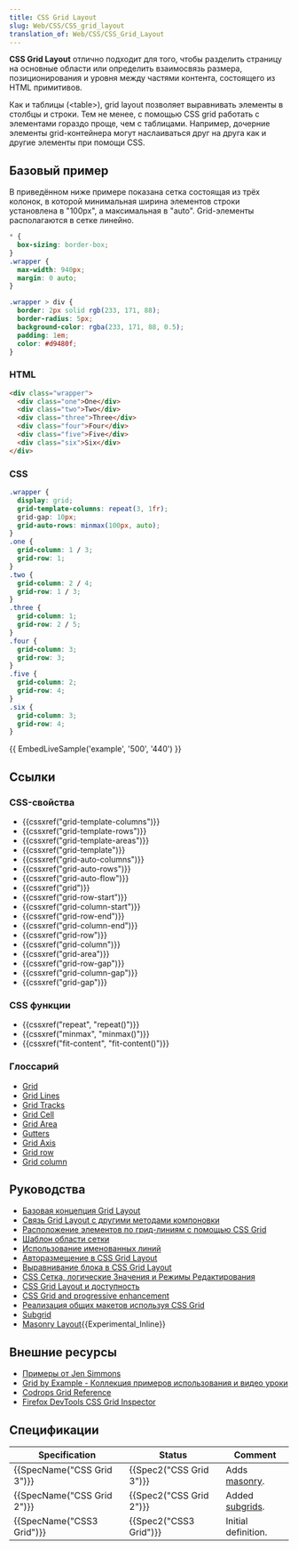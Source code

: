 ```yaml
---
title: CSS Grid Layout
slug: Web/CSS/CSS_grid_layout
translation_of: Web/CSS/CSS_Grid_Layout
---
```


**CSS Grid Layout** отлично подходит для того, чтобы разделить страницу на основные области или определить взаимосвязь размера, позиционирования и уровня между частями контента, состоящего из HTML примитивов.

Как и таблицы (\<table>), grid layout позволяет выравнивать элементы в столбцы и строки. Тем не менее, с помощью CSS grid работать с элементами гораздо проще, чем с таблицами. Например, дочерние элементы grid-контейнера могут наслаиваться друг на друга как и другие элементы при помощи CSS.

## Базовый пример

В приведённом ниже примере показана сетка состоящая из трёх колонок, в которой минимальная ширина элементов строки установлена в "100px", а максимальная в "auto". Grid-элементы располагаются в сетке линейно.

```css hidden
* {
  box-sizing: border-box;
}
.wrapper {
  max-width: 940px;
  margin: 0 auto;
}

.wrapper > div {
  border: 2px solid rgb(233, 171, 88);
  border-radius: 5px;
  background-color: rgba(233, 171, 88, 0.5);
  padding: 1em;
  color: #d9480f;
}
```

### HTML

```html
<div class="wrapper">
  <div class="one">One</div>
  <div class="two">Two</div>
  <div class="three">Three</div>
  <div class="four">Four</div>
  <div class="five">Five</div>
  <div class="six">Six</div>
</div>
```

### CSS

```css
.wrapper {
  display: grid;
  grid-template-columns: repeat(3, 1fr);
  grid-gap: 10px;
  grid-auto-rows: minmax(100px, auto);
}
.one {
  grid-column: 1 / 3;
  grid-row: 1;
}
.two {
  grid-column: 2 / 4;
  grid-row: 1 / 3;
}
.three {
  grid-column: 1;
  grid-row: 2 / 5;
}
.four {
  grid-column: 3;
  grid-row: 3;
}
.five {
  grid-column: 2;
  grid-row: 4;
}
.six {
  grid-column: 3;
  grid-row: 4;
}
```

{{ EmbedLiveSample('example', '500', '440') }}

## Ссылки

### CSS-свойства

- {{cssxref("grid-template-columns")}}
- {{cssxref("grid-template-rows")}}
- {{cssxref("grid-template-areas")}}
- {{cssxref("grid-template")}}
- {{cssxref("grid-auto-columns")}}
- {{cssxref("grid-auto-rows")}}
- {{cssxref("grid-auto-flow")}}
- {{cssxref("grid")}}
- {{cssxref("grid-row-start")}}
- {{cssxref("grid-column-start")}}
- {{cssxref("grid-row-end")}}
- {{cssxref("grid-column-end")}}
- {{cssxref("grid-row")}}
- {{cssxref("grid-column")}}
- {{cssxref("grid-area")}}
- {{cssxref("grid-row-gap")}}
- {{cssxref("grid-column-gap")}}
- {{cssxref("grid-gap")}}

### CSS функции

- {{cssxref("repeat", "repeat()")}}
- {{cssxref("minmax", "minmax()")}}
- {{cssxref("fit-content", "fit-content()")}}

### Глоссарий

- [Grid](/ru/docs/Glossary/Grid)
- [Grid Lines](/ru/docs/Glossary/Grid_Lines)
- [Grid Tracks](/ru/docs/Glossary/Grid_Tracks)
- [Grid Cell](/ru/docs/Glossary/Grid_Cell)
- [Grid Area](/ru/docs/Glossary/Grid_Areas)
- [Gutters](/ru/docs/Glossary/Gutters)
- [Grid Axis](/ru/docs/Glossary/Grid_Axis)
- [Grid row](/ru/docs/Glossary/Grid_Rows)
- [Grid column](/ru/docs/Glossary/Grid_Column)

## Руководства

- [Базовая концепция Grid Layout](/ru/docs/Web/CSS/CSS_Grid_Layout/Basic_Concepts_of_Grid_Layout)
- [Связь Grid Layout с другими методами компоновки](/ru/docs/Web/CSS/CSS_Grid_Layout/Relationship_of_Grid_Layout)
- [Расположение элементов по грид-линиям с помощью CSS Grid](/ru/docs/Web/CSS/CSS_Grid_Layout/Line-based_Placement_with_CSS_Grid)
- [Шаблон области сетки](/ru/docs/Web/CSS/CSS_Grid_Layout/Grid_Template_Areas)
- [Использование именованных линий](/ru/docs/Web/CSS/CSS_Grid_Layout/Layout_using_Named_Grid_Lines)
- [Авторазмещение в CSS Grid Layout](/ru/docs/Web/CSS/CSS_Grid_Layout/Auto-placement_in_CSS_Grid_Layout)
- [Выравнивание блока в CSS Grid Layout](/ru/docs/Web/CSS/CSS_Grid_Layout/Box_Alignment_in_CSS_Grid_Layout)
- [CSS Сетка, логические Значения и Режимы Редактирования](/ru/docs/Web/CSS/CSS_Grid_Layout/CSS_Grid,_Logical_Values_and_Writing_Modes)
- [CSS Grid Layout и доступность](/ru/docs/Web/CSS/CSS_Grid_Layout/CSS_Grid_Layout_and_Accessibility)
- [CSS Grid and progressive enhancement](/ru/docs/Web/CSS/CSS_Grid_Layout/CSS_Grid_and_Progressive_Enhancement)
- [Реализация общих макетов используя CSS Grid](/ru/docs/Web/CSS/CSS_Grid_Layout/Realising_common_layouts_using_CSS_Grid_)
- [Subgrid](/ru/docs/Web/CSS/CSS_Grid_Layout/Subgrid)
- [Masonry Layout](/ru/docs/Web/CSS/CSS_Grid_Layout/Masonry_Layout){{Experimental_Inline}}

## Внешние ресурсы

- [Примеры от Jen Simmons](http://labs.jensimmons.com/)
- [Grid by Example - Коллекция примеров использования и видео уроки](http://gridbyexample.com/)
- [Codrops Grid Reference](https://tympanus.net/codrops/css_reference/grid/)
- [Firefox DevTools CSS Grid Inspector](/ru/docs/Tools/Page_Inspector/How_to/Examine_grid_layouts)

## Спецификации

| Specification              | Status                  | Comment                                                                                   |
| -------------------------- | ----------------------- | ----------------------------------------------------------------------------------------- |
| {{SpecName("CSS Grid 3")}} | {{Spec2("CSS Grid 3")}} | Adds [masonry](/ru/docs/Web/CSS/CSS_Grid_Layout/Masonry_Layout).                          |
| {{SpecName("CSS Grid 2")}} | {{Spec2("CSS Grid 2")}} | Added [subgrids](/ru/docs/Web/CSS/CSS_Grid_Layout/Basic_Concepts_of_Grid_Layout#subgrid). |
| {{SpecName("CSS3 Grid")}}  | {{Spec2("CSS3 Grid")}}  | Initial definition.                                                                       |
